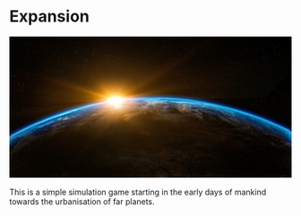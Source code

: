 # Expansion

![Earth Banner](assets/banner.jpg)

This is a simple simulation game starting in the early days of mankind towards the urbanisation of far planets.